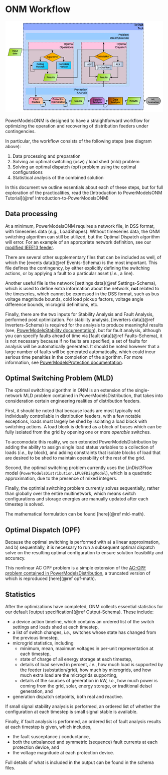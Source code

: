# ONM Workflow

![ONM Workflow Diagram](../assets/onm_process_flow_v3.png)

PowerModelsONM is designed to have a straightforward workflow for optimizing the operation and recovering of distribution feeders under contingencies.

In particular, the workflow consists of the following steps (see diagram above):

1. Data processing and preparation
1. Solving an optimal switching (osw) / load shed (mld) problem
1. Solving an optimal dispatch (opf) problem using the optimal configurations
1. Statistical analysis of the combined solution

In this document we outline essentials about each of these steps, but for full exploration of the practicalities, read the [Introduction to PowerModelsONM Tutorial](@ref Introduction-to-PowerModelsONM)

## Data processing

At a minimum, PowerModelsONM requires a network file, in DSS format, with timeseries data (_e.g._, LoadShapes). Without timeseries data, the ONM switching algorithm can still be utilized, but the Optimal Dispatch algorithm will error. For an example of an appropriate network definition, see our [modified IEEE13 feeder](https://github.com/lanl-ansi/PowerModelsONM.jl/blob/main/test/data/ieee13_feeder.dss).

There are several other supplementary files that can be included as well, of which the [events data](@ref Events-Schema) is the most important. This file defines the contingency, by either explicitly defining the switching actions, or by applying a fault to a particular asset (_i.e._, a line).

Another useful file is the network [settings data](@ref Settings-Schema), which is used to define extra information about the network, __not__ related to the timeseries, which cannot be expressed in the DSS format, such as bus voltage magnitude bounds, cold load pickup factors, voltage angle difference bounds, microgrid definitions, etc.

Finally, there are the two inputs for Stability Analysis and Fault Analysis, performed post optimization. For stability analysis, [inverters data](@ref Inverters-Schema) is required for the analysis to produce meaningful results (see, [PowerModelsStability documentation](https://github.com/lanl-ansi/PowerModelsStability.jl)), but for fault analysis, although you can specify faults ahead of time via [fault data](@ref Faults-Schema), it is not necessary because if no faults are specified, a set of faults for analysis will be automatically generated. It should be noted however that a large number of faults will be generated automatically, which could incur serious time penalties in the completion of the algorithm. For more information, see [PowerModelsProtection documentation](https://github.com/lanl-ansi/PowerModelsProtection.jl).

## Optimal Switching Problem (MLD)

The optimal switching algorithm in ONM is an extension of the single-network MLD problem contained in PowerModelsDistribution, that takes into consideration certain engineering realities of distribution feeders.

First, it should be noted that because loads are most typically not individually controllable in distribution feeders, with a few notable exceptions, loads must largely be shed by isolating a load block with switching actions. A load block is defined as a block of buses which can be fully isolated from the grid by opening one or more _operable_ switches.

To accomodate this reality, we can extended PowerModelsDistribution by adding the ability to assign single load status variables to a collection of loads (_i.e._, by block), and adding constraints that isolate blocks of load that are desired to be shed to maintain operability of the rest of the grid.

Second, the optimal switching problem currently uses the LinDist3Flow model (`PowerModelsDistribution.LPUBFDiagModel`), which is a quadratic approximation, due to the presence of mixed integers.

Finally, the optimial switching problem currently solves sequentially, rather than globally over the entire multinetwork, which means switch configurations and storage energies are manually updated after each timestep is solved.

The mathematical formulation can be found [here](@ref mld-math).

## Optimal Dispatch (OPF)

Because the optimal switching is performed with a) a linear approximation, and b) sequentially, it is necessary to run a subsequent optimal dispatch solve on the resulting optimal configuration to ensure solution feasibility and accuracy.

This nonlinear AC OPF problem is a simple extension of the [AC-OPF problem contained in PowerModelsDistribution](https://lanl-ansi.github.io/PowerModelsDistribution.jl/stable/manual/math-model.html#Unbalanced-AC-Optimal-Power-Flow), a truncated version of which is reproduced [here](@ref opf-math).

## Statistics

After the optimizations have completed, ONM collects essential statistics for our default [output specification](@ref Output-Schema). These include:

- a device action timeline, which contains an ordered list of the switch settings and loads shed at each timestep,
- a list of switch changes, _i.e._, switches whose state has changed from the previous timestep,
- microgrid statistics, including
  - minimum, mean, maximum voltages in per-unit representation at each timestep,
  - state of charge of all energy storage at each timestep,
  - details of load served in percent, _i.e._, how much load is supported by the feeder (substation/grid), how much by microgrids, and how much extra load are the microgrids supporting,
  - details of the sources of generation in kW, _i.e._, how much power is coming from the grid, solar, energy storage, or traditional deisel generation, and
- generation dispatch setpoints, both real and reactive.

If small signal stability analysis is performed, an ordered list of whether the configuration at each timestep is small signal stable is available.

Finally, if fault analysis is performed, an ordered list of fault analysis results at each timestep is given, which includes,

- the fault susceptance / conductance,
- both the unbalanced and symmetric (sequence) fault currents at each protection device, and
- the voltage magnitude at each protection device.

Full details of what is included in the output can be found in the schema files.
